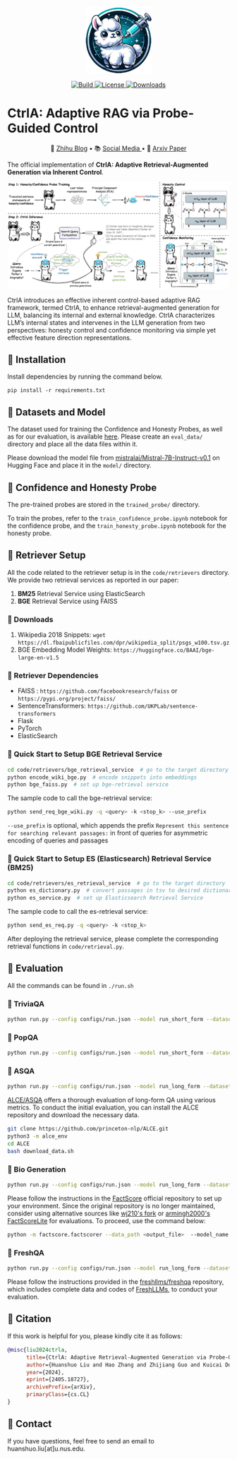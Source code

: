<div align="center">
    <img alt="CtrlA logo" src="./assets/logo.png" style="height: 150px;" />
</div>
<div align="center">
<p align="center">
    <a href="https://www.python.org/">
            <img alt="Build" src="https://img.shields.io/badge/Made%20with-Python-1f425f.svg?color=purple">
    </a>
    <a href="https://github.com/HSLiu-Initial/CtrlA/blob/main/LICENSE">
            <img alt="License" src="https://img.shields.io/github/license/beir-cellar/beir.svg?color=green">
    </a>
    <a href="https://github.com/HSLiu-Initial/CtrlA">
            <img alt="Downloads" src="https://badges.frapsoft.com/os/v2/open-source.png?v=103">
    </a>
    </p>
</p>
</div>


# CtrlA: Adaptive RAG via Probe-Guided Control

<p align="center">
📘 <a href="https://zhuanlan.zhihu.com/p/708644813" target="_blank">Zhihu Blog</a>  • 📚 <a href="https://mp.weixin.qq.com/s/rfUhvVxZKRNuqs5bm0nsvA" target="_blank"> Social Media </a>  • 📝 <a href="https://arxiv.org/abs/2405.18727" target="_blank"> Arxiv Paper </a><br>
</p>

The official implementation of **CtrlA: Adaptive Retrieval-Augmented Generation via Inherent Control**.

![ctrla](assets/framework.png)

CtrlA introduces an effective inherent control-based adaptive RAG framework, termed CtrlA, to enhance retrieval-augmented generation for LLM, balancing its internal and external knowledge. CtrlA characterizes LLM’s internal states and intervenes in the LLM generation from two perspectives: honesty control and confidence monitoring via simple yet effective feature direction representations.

## :syringe: Installation

Install dependencies by running the command below.
```
pip install -r requirements.txt
```

## :syringe: Datasets and Model

The dataset used for training the Confidence and Honesty Probes, as well as for our evaluation, is available [here](https://drive.google.com/drive/folders/1DlIDkYvo1C_d5Nb8j589Jv7Hhe5Guk9T?usp=sharing). Please create an `eval_data/` directory and place all the data files within it.

Please download the model file from [mistralai/Mistral-7B-Instruct-v0.1](https://huggingface.co/mistralai/Mistral-7B-Instruct-v0.1) on Hugging Face and place it in the `model/` directory.

## :syringe: Confidence and Honesty Probe

The pre-trained probes are stored in the `trained_probe/` directory.

To train the probes, refer to the `train_confidence_probe.ipynb` notebook for the confidence probe, and the `train_honesty_probe.ipynb` notebook for the honesty probe.

## :syringe: Retriever Setup

All the code related to the retriever setup is in the `code/retrievers` directory. We provide two retrieval services
as reported in our paper:

1. **BM25** Retrieval Service using ElasticSearch
2. **BGE** Retrieval Service using FAISS

### :syringe: Downloads

1. Wikipedia 2018 Snippets: `wget https://dl.fbaipublicfiles.com/dpr/wikipedia_split/psgs_w100.tsv.gz`
2. BGE Embedding Model Weights: `https://huggingface.co/BAAI/bge-large-en-v1.5`

### :syringe: Retriever Dependencies

- FAISS : `https://github.com/facebookresearch/faiss` or `https://pypi.org/project/faiss/`
- SentenceTransformers: `https://github.com/UKPLab/sentence-transformers`
- Flask
- PyTorch
- ElasticSearch

### :syringe: Quick Start to Setup **BGE** Retrieval Service

```bash
cd code/retrievers/bge_retrieval_service  # go to the target directory
python encode_wiki_bge.py  # encode snippets into embeddings
python bge_faiss.py  # set up bge-retrieval service
```

The sample code to call the bge-retrieval service: 
```bash
python send_req_bge_wiki.py -q <query> -k <stop_k> --use_prefix
```
`--use_prefix` is optional, which appends the prefix `Represent this sentence for searching relevant passages:` in front of queries for asymmetric encoding of queries and passages

### :syringe: Quick Start to Setup ES (Elasticsearch) Retrieval Service (**BM25**)
```bash
cd code/retrievers/es_retrieval_service  # go to the target directory
python es_dictionary.py  # convert passages in tsv to desired dictionary format.
python es_service.py  # set up Elasticsearch Retrieval Service
```

The sample code to call the es-retrieval service: 
```bash
python send_es_req.py -q <query> -k <stop_k>
```

After deploying the retrieval service, please complete the corresponding retrieval functions in `code/retrieval.py`.

## :syringe: Evaluation

All the commands can be found in `./run.sh`

### :syringe: TriviaQA
```bash
python run.py --config configs/run.json --model run_short_form --dataset triviaqa --task triviaqa --max_new_tokens 1024 --retrieve_method bge_serper --metric match --use_tvq
```

### :syringe: PopQA
```bash
python run.py --config configs/run.json --model run_short_form --dataset popqa --task popqa --max_new_tokens 1024 --retrieve_method bge_serper --metric match --use_tvq --continue_gen_without_contents
```

### :syringe: ASQA
```bash
python run.py --config configs/run.json --model run_long_form --dataset asqa --task asqa --max_new_tokens 130 --retrieve_method bge --use_tvq
```
[ALCE/ASQA](https://github.com/princeton-nlp/ALCE) offers a thorough evaluation of long-form QA using various metrics. To conduct the initial evaluation, you can install the ALCE repository and download the necessary data.
```bash
git clone https://github.com/princeton-nlp/ALCE.git
python3 -m alce_env
cd ALCE
bash download_data.sh
```

### :syringe: Bio Generation
```bash
python run.py --config configs/run.json --model run_long_form --dataset fact --task fact --max_new_tokens 300 --retrieve_method bge_serper --use_tvq
```
Please follow the instructions in the [FactScore](https://github.com/shmsw25/FActScore) official repository to set up your environment. Since the original repository is no longer maintained, consider using alternative sources like [wj210's fork](https://github.com/wj210/factscore) or [armingh2000's FactScoreLite](https://github.com/armingh2000/FactScoreLite) for evaluations. To proceed, use the command below:
```bash
python -m factscore.factscorer --data_path <output_file>  --model_name retrieval+ChatGPT --cache_dir <cache_dir> --openai_key <openai_key> --verbose
```

### :syringe: FreshQA
```bash
python run.py --config configs/run.json --model run_long_form --dataset fresh --task fresh --max_new_tokens 1024 --retrieve_method serper --use_tvq
```
Please follow the instructions provided in the [freshllms/freshqa](https://github.com/freshllms/freshqa) repository, which includes complete data and codes of [FreshLLMs](https://arxiv.org/abs/2310.03214), to conduct your evaluation.

## :syringe: Citation
If this work is helpful for you, please kindly cite it as follows:
```bibtex
@misc{liu2024ctrla,
      title={CtrlA: Adaptive Retrieval-Augmented Generation via Probe-Guided Control}, 
      author={Huanshuo Liu and Hao Zhang and Zhijiang Guo and Kuicai Dong and Xiangyang Li and Yi Quan Lee and Cong Zhang and Yong Liu},
      year={2024},
      eprint={2405.18727},
      archivePrefix={arXiv},
      primaryClass={cs.CL}
}
```

## :syringe: Contact

If you have questions, feel free to send an email to huanshuo.liu[at]u.nus.edu.
